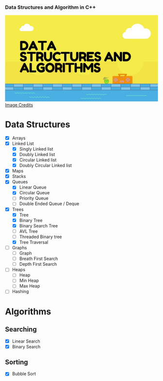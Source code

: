 ### Data Structures and Algorithm in C++

![dsa-banner](imgs/dsa-banner.jpg)
[Image Credits](https://medium.com/@mohamedmansormemo/algorithms-and-data-structure-1c2ad2dd8675)

# Data Structures

- [x] Arrays
- [x] Linked List
  - [x] Singly Linked list
  - [x] Doubly Linked list
  - [x] Circular Linked list
  - [x] Doubly Circular Linked list
- [x] Maps
- [x] Stacks
- [x] Queues
  - [x] Linear Queue
  - [x] Circular Queue
  - [ ] Priority Queue
  - [ ] Double Ended Queue / Deque
- [x] Trees
  - [x] Tree
  - [x] Binary Tree
  - [x] Binary Search Tree
  - [ ] AVL Tree
  - [ ] Threaded Binary tree
  - [x] Tree Traversal
- [ ] Graphs
  - [ ] Graph
  - [ ] Breath First Search
  - [ ] Depth First Search
- [ ] Heaps
  - [ ] Heap
  - [ ] Min Heap
  - [ ] Max Heap
- [ ] Hashing

# Algorithms

## Searching

- [x] Linear Search
- [x] Binary Search

## Sorting

- [x] Bubble Sort
